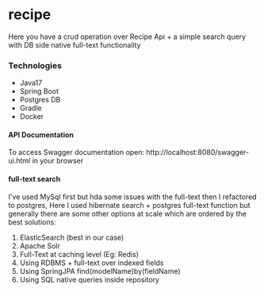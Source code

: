 # recipe
Here you have a crud operation over Recipe Api + a simple search query with DB side native full-text functionality

### Technologies
* Java17
* Spring Boot
* Postgres DB
* Gradle
* Docker

#### API Documentation
To access Swagger documentation open: http://localhost:8080/swagger-ui.html in your browser

#### full-text search
I've used MySql first but hda some issues with the full-text then I refactored to postgres, Here I used hibernate search + postgres full-text function but generally there are some other options at scale which are ordered by the best solutions:
1. ElasticSearch (best in our case)
2. Apache Solr
3. Full-Text at caching level (Eg: Redis)
4. Using RDBMS + full-text over indexed fields
5. Using SpringJPA find(modelName)by(fieldName)
6. Using SQL native queries inside repository

